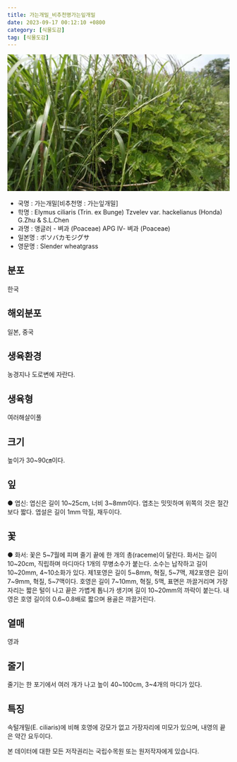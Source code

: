 ```yaml
---
title: 가는개밀_비추천명가는잎개밀
date: 2023-09-17 00:12:10 +0800
category: [식물도감]
tag: [식물도감]
---
```




![가는개밀[비추천명 : 가는잎개밀]](/assets/img/fileUpload/plants/basic/Gramineae/Agropyron/14216/14216_20160804134115050files_th2.jpg)
- 국명 : 가는개밀[비추천명 : 가는잎개밀]
- 학명 : Elymus ciliaris (Trin. ex Bunge) Tzvelev var. hackelianus (Honda) G.Zhu & S.L.Chen
- 과명 : 앵글러 - 벼과 (Poaceae) APG Ⅳ- 벼과 (Poaceae)
- 일본명 : ボソバカモジグサ
- 영문명 : Slender wheatgrass


## 분포
한국
## 해외분포
일본, 중국
## 생육환경
농경지나 도로변에 자란다.
## 생육형
여러해살이풀
## 크기
높이가 30~90㎝이다.
## 잎
● 엽신: 엽신은 길이 10~25cm, 너비 3~8mm이다. 엽초는 밋밋하며 위쪽의 것은 절간보다 짧다. 엽설은 길이 1mm 막질, 재두이다.
## 꽃
● 화서: 꽃은 5~7월에 피며 줄기 끝에 한 개의 총(raceme)이 달린다. 화서는 길이 10~20cm, 직립하며 마디마다 1개의 무병소수가 붙는다. 소수는 납작하고 길이 10~20mm, 4~10소화가 있다. 제1포영은 길이 5~8mm, 혁질, 5~7맥, 제2포영은 길이 7~9mm, 혁질, 5~7맥이다. 호영은 길이 7~10mm, 혁질, 5맥, 표면은 까끌거리며 가장자리는 짧은 털이 나고 끝은 가볍게 톱니가 생기며 길이 10~20mm의 까락이 붙는다. 내영은 호영 길이의 0.6~0.8배로 짧으며 용골은 까끌거린다.
## 열매
영과
## 줄기
줄기는 한 포기에서 여러 개가 나고 높이 40~100cm, 3~4개의 마디가 있다.
## 특징
속털개밀(E. ciliaris)에 비해 호영에 강모가 없고 가장자리에 미모가 있으며, 내영의 끝은 약간 요두이다.






본 데이터에 대한 모든 저작권리는 국립수목원 또는 원저작자에게 있습니다.
